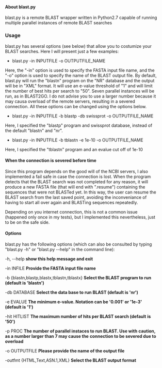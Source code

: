 
#### About blast.py

blast.py is a remote BLAST wrapper written in Python2.7 capable of running multiple parallel instances of remote BLAST searches

### Usage

blast.py has several options (see below) that allow you to costumize your BLAST searches. Here I will present just a few examples:

- blast.py -in INPUTFILE -o OUTPUTFILE_NAME

Here, the "-in" option is used to specify the FASTA input file name, and the "-o" option is used to specify the name of the BLAST output file.
By default, blast.py will run the "blastn" program on the "NR" database and the output will be in "XML" format. It will use an e-value threshold of "1" and will limit the number of best hits per search to "50". Seven parallel instances will be run, as in BLAST2GO. I do not advise you to use a larger number because it may causa overload of the remote servers, resulting in a severed connection. All these options can be changed using the options below.

- blast.py -in INPUTFILE -b blastp -db swissprot -o OUTPUTFILE_NAME

Here, I specified the "blastp" program and swissprot database, instead of the default "blastn" and "nr".

- blast.py -in INPUTFILE -b tblastn -e 1e-10 -o OUTPUTFILE_NAME

Here, I specified the "tblastn" program and an evalue cut off of 1e-10

#### When the connection is severed before time

Since this program depends on the good will of the NCBI servers, I also implemented a fail safe in case the connection is lost. When the program detects that the BLAST search was not completed for any reason, it will produce a new FASTA file (that will end with ".resume") containing the sequences that were not BLASTed yet. In this way, the user can resume the BLAST search from the last saved point, avoiding the inconveniance of having to start all over again and BLASTing sequences repeatedly.

Depending on you internet connection, this is not a common issue (happened only once in my tests), but I implemented this nevertheless, just to be on the safe side.

#### Options

blast.py has the following options (which can also be consulted by typing "blast.py -h" or "blast.py --help" in the command line):

  -h, --help            									**show this help message and exit**
  
  -in INFILE          										**Provide the FASTA input file name**
  
  -b {blastn,blastp,blastx,tblastn,tblastx}					**Select the BLAST program to run (default is 'blastn')**
                        
  -db DATABASE          									**Select the data base to run BLAST (default is 'nr')**
  
  -e EVALUE           										**The minimum e-value. Notation can be '0.001' or '1e-3'**
															**(default is '1')**
                        
  -hit HITLIST          									**The maximum number of hits per BLAST search (default**
															**is '50')**
                        
  -p PROC               									**The number of parallel instaces to run BLAST. Use with**
															**caution, as a number larger than 7 may cause the**
															**connection to be severed due to overload**
							
  -o OUTPUTFILE         									**Please provide the name of the output file**
  
  -outfmt {HTML,Text,ASN.1,XML}									**Select the BLAST output format**

